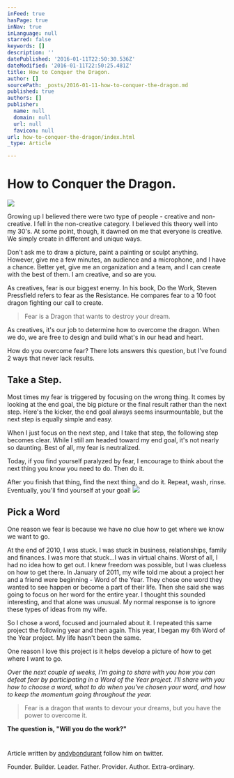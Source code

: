 ```yaml
---
inFeed: true
hasPage: true
inNav: true
inLanguage: null
starred: false
keywords: []
description: ''
datePublished: '2016-01-11T22:50:30.536Z'
dateModified: '2016-01-11T22:50:25.481Z'
title: How to Conquer the Dragon.
author: []
sourcePath: _posts/2016-01-11-how-to-conquer-the-dragon.md
published: true
authors: []
publisher:
  name: null
  domain: null
  url: null
  favicon: null
url: how-to-conquer-the-dragon/index.html
_type: Article

---
```

# How to Conquer the Dragon.
![](https://s3-us-west-2.amazonaws.com/the-grid-img/p/e2d3f053e6cf138ec11b03fc7b7d0c641b08af3c.jpg)

Growing up I believed there were two type of people - creative and non-creative. I fell in the non-creative category. I believed this theory well into my 30's. At some point, though, it dawned on me that everyone is creative. We simply create in different and unique ways.

Don't ask me to draw a picture, paint a painting or sculpt anything. However, give me a few minutes, an audience and a microphone, and I have a chance. Better yet, give me an organization and a team, and I can create with the best of them. I am creative, and so are you.

As creatives, fear is our biggest enemy. In his book, Do the Work, Steven Pressfield refers to fear as the Resistance. He compares fear to a 10 foot dragon fighting our call to create.

> Fear is a Dragon that wants to destroy your dream.

As creatives, it's our job to determine how to overcome the dragon. When we do, we are free to design and build what's in our head and heart.

How do you overcome fear? There lots answers this question, but I've found 2 ways that never lack results.

## Take a Step.

Most times my fear is triggered by focusing on the wrong thing. It comes by looking at the end goal, the big picture or the final result rather than the next step. Here's the kicker, the end goal always seems insurmountable, but the next step is equally simple and easy.

When I just focus on the next step, and I take that step, the following step becomes clear. While I still am headed toward my end goal, it's not nearly so daunting. Best of all, my fear is neutralized.

Today, if you find yourself paralyzed by fear, I encourage to think about the next thing you know you need to do. Then do it.

After you finish that thing, find the next thing, and do it. Repeat, wash, rinse. Eventually, you'll find yourself at your goal!
![](https://s3-us-west-2.amazonaws.com/the-grid-img/p/d121a0f1aaf687258ee35ff9dbebcd1c9a09803a.jpg)

## 

## Pick a Word

One reason we fear is because we have no clue how to get where we know we want to go.

At the end of 2010, I was stuck. I was stuck in business, relationships, family and finances. I was more that stuck...I was in virtual chains. Worst of all, I had no idea how to get out. I knew freedom was possible, but I was clueless on how to get there.  In January of 2011, my wife told me about a project her and a friend were beginning - Word of the Year. They chose one word they wanted to see happen or become a part of their life. Then she said she was going to focus on her word for the entire year. I thought this sounded interesting, and that alone was unusual. My normal response is to ignore these types of ideas from my wife.

So I chose a word, focused and journaled about it. I repeated this same project the following year and then again. This year, I began my 6th Word of the Year project. My life hasn't been the same.

One reason I love this project is it helps develop a picture of how to get where I want to go.

_Over the next couple of weeks, I'm going to share with you how you can defeat fear by participating in a Word of the Year project. I'll share with you how to choose a word, what to do when you've chosen your word, and how to keep the momentum going throughout the year._

> Fear is a dragon that wants to devour your dreams, but you have the power to overcome it.

**The question is, "Will you do the work?"**

# 

## 

Article written by [andybondurant][0] follow him on twitter.

Founder. Builder. Leader. Father. Provider. Author. Extra-ordinary.

[0]: https://twitter.com/andybondurant